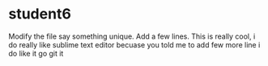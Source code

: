 # student6
Modify the file say something unique.
Add a few lines.
This is really cool, i do really like sublime text editor
becuase you told me to add few more line
i do like it
go git it

